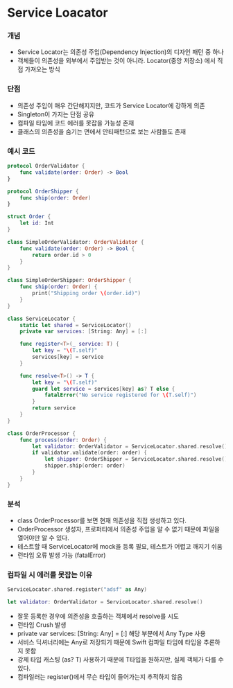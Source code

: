 # Service Loacator

### 개념

-   Service Locator는 의존성 주입(Dependency Injection)의 디자인 패턴 중 하나
-   객체들이 의존성을 외부에서 주입받는 것이 아니라. Locator(중앙 저장소) 에서 직접 가져오는 방식

### 단점

-   의존성 주입이 매우 간단해지지만, 코드가 Service Locator에 강하게 의존
-   Singleton이 가지는 단점 공유
-   컴파일 타임에 코드 에러를 못잡을 가능성 존재
-   클래스의 의존성을 숨기는 면에서 안티패턴으로 보는 사람들도 존재

### 예시 코드

```swift
protocol OrderValidator {
    func validate(order: Order) -> Bool
}

protocol OrderShipper {
    func ship(order: Order)
}

struct Order {
    let id: Int
}

class SimpleOrderValidator: OrderValidator {
    func validate(order: Order) -> Bool {
        return order.id > 0
    }
}

class SimpleOrderShipper: OrderShipper {
    func ship(order: Order) {
        print("Shipping order \(order.id)")
    }
}

class ServiceLocator {
    static let shared = ServiceLocator()
    private var services: [String: Any] = [:]

    func register<T>(_ service: T) {
        let key = "\(T.self)"
        services[key] = service
    }

    func resolve<T>() -> T {
        let key = "\(T.self)"
        guard let service = services[key] as? T else {
            fatalError("No service registered for \(T.self)")
        }
        return service
    }
}

class OrderProcessor {
    func process(order: Order) {
        let validator: OrderValidator = ServiceLocator.shared.resolve()
        if validator.validate(order: order) {
            let shipper: OrderShipper = ServiceLocator.shared.resolve()
            shipper.ship(order: order)
        }
    }
}
```

### 분석

-   class OrderProcessor를 보면 현재 의존성을 직접 생성하고 있다.
-   OrderProcessor 생성자, 프로퍼티에서 의존성 주입을 알 수 없기 때문에 파일을 열어야만 알 수 있다.
-   테스트할 때 ServiceLocator에 mock을 등록 필요, 테스트가 어렵고 깨지기 쉬움
-   런타임 오류 발생 가능 (fatalError)

### 컴파일 시 에러를 못잡는 이유

```swift
ServiceLocator.shared.register("adsf" as Any)

let validator: OrderValidator = ServiceLocator.shared.resolve()
```

-   잘못 등록한 경우에 의존성을 호출하는 객체에서 resolve를 시도
-   런타임 Crush 발생
-   private var services: \[String: Any\] = \[:\] 해당 부분에서 Any Type 사용
-   서비스 딕셔너리에는 Any로 저장되기 때문에 Swift 컴파일 타임에 타입을 추론하지 못함
-   강제 타입 캐스팅 (as? T) 사용하기 때문에 T타입을 원하지만, 실제 객체가 다를 수 있다.
-   컴파일러는 register()에서 무슨 타입이 들어가는지 추적하지 않음

